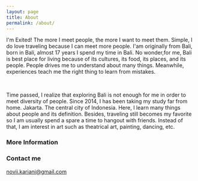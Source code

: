 ```yaml
---
layout: page
title: About
permalink: /about/
---
```


I'm Exited!
The more I meet people, the more I want to meet them. Simple, I do love traveling because I can meet more people. I'am originally from Bali, born in Bali, almost 17 years I spend my time in Bali. No wonder,for me, Bali is best place for living because of its cultures, its food, its places, and its people. People drives me to understand about many things. Meanwhile, experiences teach me the right thing to learn from mistakes.

<br/>

Time passed, I realize that exploring Bali is not enough for me in order to meet diversity of people. Since 2014, I has been taking my study far from home. Jakarta. The central city of Indonesia. Here, I learn many things about people and its definition. Besides, traveling still becomes my favorite so I am usually spend a spare a time to hangout with friends. Instead of that, I am interest in art such as theatrical art, painting, dancing, etc.


### More Information

### Contact me

[novii.kariani@gmail.com](mailto:novii.kariani@gmail.com)
